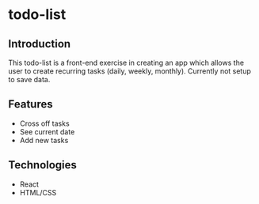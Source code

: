 # todo-list
## Introduction
This todo-list is a front-end exercise in creating an app which allows the user to create recurring tasks (daily, weekly, monthly). Currently not setup to save data. 

## Features
- Cross off tasks
- See current date
- Add new tasks

## Technologies
- React
- HTML/CSS

